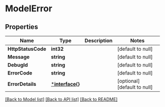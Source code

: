 # ModelError

## Properties
Name | Type | Description | Notes
------------ | ------------- | ------------- | -------------
**HttpStatusCode** | **int32** |  | [default to null]
**Message** | **string** |  | [default to null]
**DebugId** | **string** |  | [default to null]
**ErrorCode** | **string** |  | [default to null]
**ErrorDetails** | [***interface{}**](interface{}.md) |  | [optional] [default to null]

[[Back to Model list]](../README.md#documentation-for-models) [[Back to API list]](../README.md#documentation-for-api-endpoints) [[Back to README]](../README.md)

